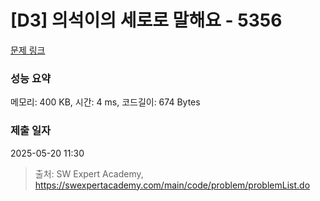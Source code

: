 # [D3] 의석이의 세로로 말해요 - 5356 

[문제 링크](https://swexpertacademy.com/main/code/problem/problemDetail.do?contestProbId=AWVWgkP6sQ0DFAUO) 

### 성능 요약

메모리: 400 KB, 시간: 4 ms, 코드길이: 674 Bytes

### 제출 일자

2025-05-20 11:30



> 출처: SW Expert Academy, https://swexpertacademy.com/main/code/problem/problemList.do